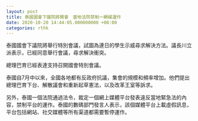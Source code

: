 ```yaml
---
layout: post
title: 泰國國會下議院將開會　當地法院禁制一網媒運作
date: 2020-10-20 14:44:05.000000000 +08:00
categories: rthk
---
```


泰國國會下議院將舉行特別會議，試圖為連日的學生示威尋求解決方法。議長川立派表示，已經同意舉行會議，尋求解決衝突。

總理巴育已經表達支持召開國會特別會議。

泰國自7月中以來，全國各地都有反政府抗議，集會的規模和頻率增加。他們提出總理巴育下台、解散議會和重新起草憲法，以及改革王室等訴求。

另外，泰國一個法院通過法令，裁定一個網上媒體平台發表違反當地緊急法的內容，禁制平台的運作。泰國的數碼部門發言人表示，該個媒體平台上載虛假訊息，平台包括網站、社交媒體等所有渠道都需要暫停運作。
